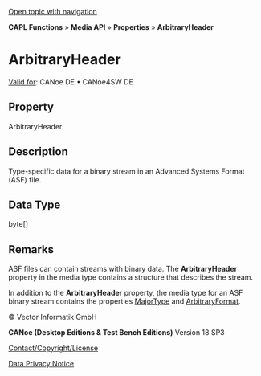 [Open topic with navigation](../../../../../CANoeDEFamily.htm#Topics/CAPLFunctions/Media/Properties/CAPLfunctionArbitraryHeader.md)

**CAPL Functions** » **Media API** » **Properties** » **ArbitraryHeader**

# ArbitraryHeader

[Valid for](../../../Shared/FeatureAvailability.md):  CANoe DE • CANoe4SW DE

## Property

ArbitraryHeader

## Description

Type-specific data for a binary stream in an Advanced Systems Format (ASF) file.

## Data Type

byte[]

## Remarks

ASF files can contain streams with binary data. The **ArbitraryHeader** property in the media type contains a structure that describes the stream.

In addition to the **ArbitraryHeader** property, the media type for an ASF binary stream contains the properties [MajorType](CAPLfunctionMajorType.md) and [ArbitraryFormat](CAPLfunctionArbitraryFormat.md).

© Vector Informatik GmbH

**CANoe (Desktop Editions & Test Bench Editions)** Version 18 SP3

[Contact/Copyright/License](../../../Shared/ContactCopyrightLicense.md)

[Data Privacy Notice](https://www.vector.com/int/en/company/get-info/privacy-policy/)
